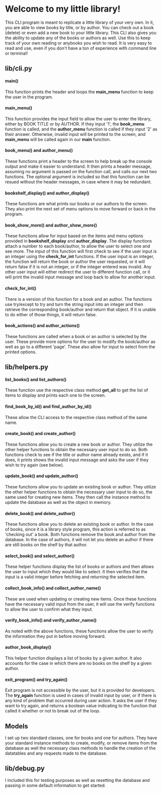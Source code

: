 # Welcome to my little library!

This CLI program is meant to replicate a little library of your very own. In it,
you are able to view books by title, or by author. You can check out a book (delete)
or even add a new book to your little library. This CLI also gives you the ability to
update any of the books or authors as well. Use this to keep track of your own reading
or anybooks you wish to read. It is very easy to read and use, even if you don't have
a ton of experience with command line or terminal!


## lib/cli.py

#### main()
This function prints the header and loops the **main_menu** function to keep the user
in the program.

#### main_menu()
This function provides the input field to allow the user to enter the library, either
by BOOK TITLE or by AUTHOR. If they input '1', the **book_menu** function is called,
and the **author_menu** function is called if they input '2' as their answer. Otherwise,
invalid input will be printed to the screen, and **main_menu** will be called again in
our **main** function.

#### book_menu() and author_menu()
These functions print a header to the screen to help break up the console output and make
it easier to understand. It then prints a header message, assuming no argument is passed
on the function call, and calls our next two functions. The optional argument is included
so that this function can be resued without the header messages, in case where it may
be redundant.

#### bookshelf_display() and author_display()
These functions are what prints our books or our authors to the screen. They also print the
next set of menu options to move forward or back in the program.

#### book_show_more() and author_show_more()
These functions allow for input based on the items and menu options provided in 
**bookshelf_display** and **author_display**. The display functions attach a number to each
book/author, to allow the user to select one and see more. The input of this function will
first check to see if the user input is an integer using the **check_for_int** functions. If
the user input is an integer, the function will return the book or author the user requested,
or it will return false if it is not an integer, or if the integer entered was invalid. Any
other user input will either redirect the user to different function call, or it will print
the invalid input message and loop back to allow for another input.

#### check_for_int()
There is a version of this function for a book and an author. The functions use try/except to
try and turn the string input into an integer and then retrieve the corresponding book/author
and return that object. If it is unable to do either of those things, it will return false.

#### book_actions() and author_actions()
These functions are called when a book or an author is selected by the user. These provide
more options for the user to modify the book/author as well as go to a different 'page'.
These also allow for input to select from the printed options.


## lib/helpers.py

#### list_books() and list_authors()
These function use the respective class method **get_all** to get the list of items to display
and prints each one to the screen.

#### find_book_by_id() and find_author_by_id()
These allow the CLI access to the respective class method of the same name.

#### create_book() and create_author()
These functions allow you to create a new book or author. They utilize the other helper functions
to obtain the necessary user input to do so. Both functions check to see if the title or author
name already exists, and if it does, it prints shows the invalid input message and asks the user if 
they wish to try again (see below).

#### update_book() and update_author()
These functions allow you to update an existing book or author. They utilize the other helper functions
to obtain the necessary user input to do so, the same used for creating new items. They then call
the instance method to update the database as well as the object in memory.

#### delete_book() and delete_author()
These functions allow you to delete an existing book or author. In the case of books, since it is a 
library style program, this action is referred to as 'checking out' a book. Both functions remove 
the book and author from the database. In the case of authors, it will not let you delete an author
if there are still books on the shelf by that author.

#### select_book() and select_author()
These helper functions display the list of books or authors and then allows the user to input which
they would like to select. It then verifies that the input is a valid integer before fetching and 
returning the selected item.

#### collect_book_info() and collect_author_name()
These are used when updating or creating new items. Once these functions have the necessary valid 
input from the user, it will use the verify functions to allow the user to confirm what they input.

#### verify_book_info() and verify_author_name()
As noted with the above functions, these functions allow the user to verify the information they
put in before moving forward.

#### author_book_display()
This helper function displays a list of books by a given author. It also accounts for the case in
which there are no books on the shelf by a given author.

#### exit_program() and try_again()
Exit program is not accessible by the user, but it is provided for developers. The **try_again**
function is used in cases of invalid input by user, or if there is any kind of problem that 
occurred during user action. It asks the user if they want to try again, and returns a boolean
value indicating to the function that called it whether or not to break out of the loop.

## Models

I set up two standard classes, one for books and one for authors. They have your standard instance
methods to create, modify, or remove items from the database as well the necessary class methods
to handle the creation of the datatables and any requests made to the database.

## lib/debug.py

I included this for testing purposes as well as resetting the database and passing in some default
information to get started.